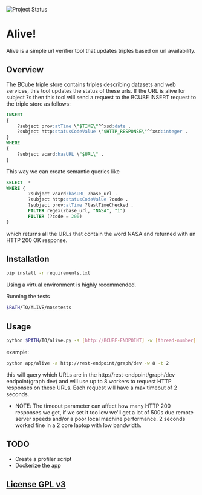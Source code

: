 ![Project Status](http://img.shields.io/badge/status-alpha-red.svg)


**Alive!**
===================

Alive is a simple url verifier tool that updates triples based on url availability.

Overview
-------------------

The BCube triple store contains triples describing datasets and web services, this tool updates the status of these urls.
If the URL is alive for subject ?s then this tool will send a request to the BCUBE INSERT request to the triple store as follows:

```sql
INSERT
{
    ?subject prov:atTime \"$TIME\"^^xsd:date .
    ?subject http:statusCodeValue \"$HTTP_RESPONSE\"^^xsd:integer .
}
WHERE
{
    ?subject vcard:hasURL \"$URL\" .
}
```

This way we can create semantic queries like

```sql
SELECT  *
WHERE {
        ?subject vcard:hasURL ?base_url .
        ?subject http:statusCodeValue ?code .
        ?subject prov:atTime ?lastTimeChecked .
        FILTER regex(?base_url, "NASA", "i")
        FILTER (?code = 200)
}
```

which returns all the URLs that contain the word NASA and returned with an HTTP 200 OK response.


Installation
---------------

```sh
pip install -r requirements.txt
```

Using a virtual environment is highly recommended.

Running the tests

```sh
$PATH/TO/ALIVE/nosetests
```

Usage
---------------


```sh
python $PATH/TO/alive.py -s [http://BCUBE-ENDPOINT] -w [thread-number] -t [timeout for a URL] -v [verbose]
```

example:

```sh
python app/alive -a http://rest-endpoint/graph/dev -w 8 -t 2
```

this will query which URLs are in the http://rest-endpoint/graph/dev endpoint(graph dev) and will use up to 8 workers to request 
HTTP responses on these URLs. Each request will have a max timeout of 2 seconds.

* NOTE: The timeout parameter can affect how many HTTP 200 responses we get, if we set it too low we'll get a lot of 500s due
remote server speeds and/or a poor local machine performance. 2 seconds worked fine in a 2 core laptop with low bandwidth.



TODO
----------------
* Create a profiler script
* Dockerize the app


[License GPL v3](LICENSE)
-------------------